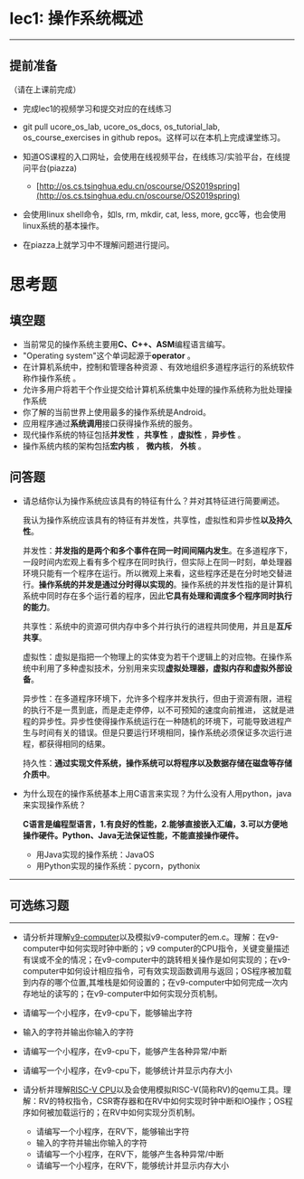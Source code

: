 # lec1: 操作系统概述

---

## **提前准备**

（请在上课前完成）

* 完成lec1的视频学习和提交对应的在线练习
* git pull ucore\_os\_lab, ucore\_os\_docs, os\_tutorial\_lab, os\_course\_exercises in github repos。这样可以在本机上完成课堂练习。
* 知道OS课程的入口网址，会使用在线视频平台，在线练习/实验平台，在线提问平台\(piazza\)
  * [http://os.cs.tsinghua.edu.cn/oscourse/OS2019spring](http://os.cs.tsinghua.edu.cn/oscourse/OS2019spring)


* 会使用linux shell命令，如ls, rm, mkdir, cat, less, more, gcc等，也会使用linux系统的基本操作。
* 在piazza上就学习中不理解问题进行提问。



# 思考题

## 填空题

* 当前常见的操作系统主要用**C、C++、ASM**编程语言编写。
* "Operating system"这个单词起源于**operator** 。<!--指的是原来的系统操作员。-->
* 在计算机系统中，控制和管理各种资源 、有效地组织多道程序运行的系统软件称作操作系统 。<!--还有提供系统调用的接口-->
* 允许多用户将若干个作业提交给计算机系统集中处理的操作系统称为批处理操作系统
* 你了解的当前世界上使用最多的操作系统是Android。<!--相应的，使用最多的32bit CPU是ARM-->
* 应用程序通过**系统调用**接口获得操作系统的服务。
* 现代操作系统的特征包括**并发性** ，**共享性** <!--资源-->，**虚拟性** <!--CPU、内存和外部设备-->，**异步性** 。
* 操作系统内核的架构包括**宏内核** ， **微内核**， **外核** 。


## 问答题

- 请总结你认为操作系统应该具有的特征有什么？并对其特征进行简要阐述。

  我认为操作系统应该具有的特征有并发性，共享性，虚拟性和异步性**以及持久性**。

  并发性：**并发指的是两个和多个事件在同一时间间隔内发生**。在多道程序下，一段时间内宏观上看有多个程序在同时执行，但实际上在同一时刻，单处理器环境只能有一个程序在运行。所以微观上来看，这些程序还是在分时地交替进行。**操作系统的并发是通过分时得以实现的**。操作系统的并发性指的是计算机系统中同时存在多个运行着的程序，因此**它具有处理和调度多个程序同时执行的能力**。

  共享性：系统中的资源可供内存中多个并行执行的进程共同使用，并且是**互斥共享**。

  虚拟性：虚拟是指把一个物理上的实体变为若干个逻辑上的对应物。在操作系统中利用了多种虚拟技术，分别用来实现**虚拟处理器，虚拟内存和虚拟外部设备**。

  异步性：在多道程序环境下，允许多个程序并发执行，但由于资源有限，进程的执行不是一贯到底，而是走走停停，以不可预知的速度向前推进， 这就是进程的异步性。异步性使得操作系统运行在一种随机的环境下，可能导致进程产生与时间有关的错误。但是只要运行环境相同，操作系统必须保证多次运行进程，都获得相同的结果。

  持久性：**通过实现文件系统，操作系统可以将程序以及数据存储在磁盘等存储介质中**。

- 为什么现在的操作系统基本上用C语言来实现？为什么没有人用python，java来实现操作系统？

  **C语言是编程型语言，1.有良好的性能，2.能够直接嵌入汇编，3.可以方便地操作硬件。Python、Java无法保证性能，不能直接操作硬件。**

  - 用Java实现的操作系统：JavaOS
  - 用Python实现的操作系统：pycorn，pythonix

---

## 可选练习题

---

- 请分析并理解[v9\-computer](https://github.com/chyyuu/os_tutorial_lab/blob/master/v9_computer/docs/v9_computer.md)以及模拟v9\-computer的em.c。理解：在v9\-computer中如何实现时钟中断的；v9 computer的CPU指令，关键变量描述有误或不全的情况；在v9\-computer中的跳转相关操作是如何实现的；在v9\-computer中如何设计相应指令，可有效实现函数调用与返回；OS程序被加载到内存的哪个位置,其堆栈是如何设置的；在v9\-computer中如何完成一次内存地址的读写的；在v9\-computer中如何实现分页机制。


- 请编写一个小程序，在v9-cpu下，能够输出字符


- 输入的字符并输出你输入的字符


- 请编写一个小程序，在v9-cpu下，能够产生各种异常/中断


- 请编写一个小程序，在v9-cpu下，能够统计并显示内存大小



- 请分析并理解[RISC-V CPU](http://www.riscvbook.com/chinese/)以及会使用模拟RISC\-V(简称RV)的qemu工具。理解：RV的特权指令，CSR寄存器和在RV中如何实现时钟中断和IO操作；OS程序如何被加载运行的；在RV中如何实现分页机制。
  - 请编写一个小程序，在RV下，能够输出字符
  - 输入的字符并输出你输入的字符
  - 请编写一个小程序，在RV下，能够产生各种异常/中断
  - 请编写一个小程序，在RV下，能够统计并显示内存大小
